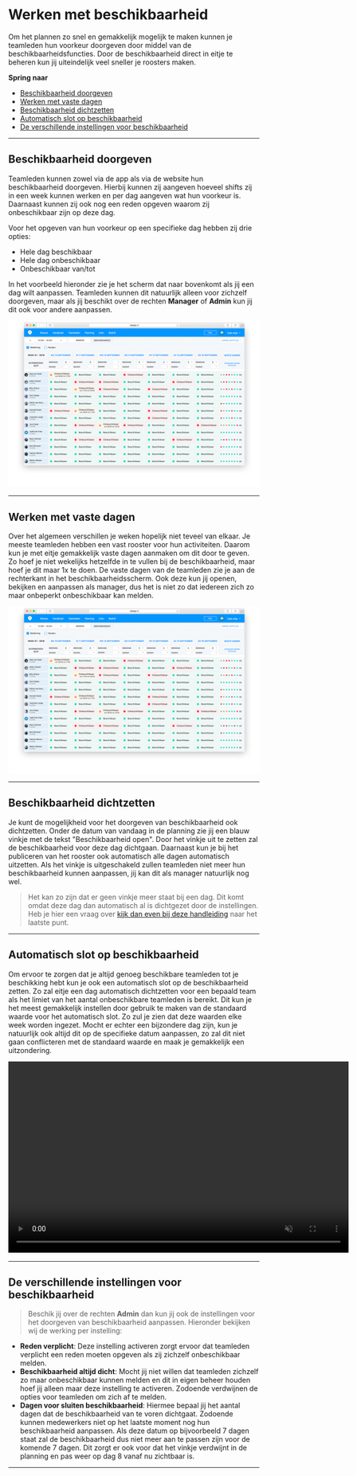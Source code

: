 # Werken met beschikbaarheid

Om het plannen zo snel en gemakkelijk mogelijk te maken kunnen je teamleden hun voorkeur doorgeven door middel van de beschikbaarheidsfuncties. Door de beschikbaarheid direct in eitje te beheren kun jij uiteindelijk veel sneller je roosters maken.

**Spring naar**
* [Beschikbaarheid doorgeven](/werken-met-beschikbaarheid?id=beschikbaarheid-doorgeven)
* [Werken met vaste dagen](/werken-met-beschikbaarheid?id=werken-met-vaste-dagen)
* [Beschikbaarheid dichtzetten](/werken-met-beschikbaarheid?id=beschikbaarheid-dichtzetten)
* [Automatisch slot op beschikbaarheid](/werken-met-beschikbaarheid?id=automatisch-slot-op-beschikbaarheid)
* [De verschillende instellingen voor beschikbaarheid](werken-met-beschikbaarheid?id=de-verschillende-instellingen-voor-beschikbaarheid)

---


## Beschikbaarheid doorgeven
Teamleden kunnen zowel via de app als via de website hun beschikbaarheid doorgeven. Hierbij kunnen zij aangeven hoeveel shifts zij in een week kunnen werken en per dag aangeven wat hun voorkeur is. Daarnaast kunnen zij ook nog een reden opgeven waarom zij onbeschikbaar zijn op deze dag. 

Voor het opgeven van hun voorkeur op een specifieke dag hebben zij drie opties:
* Hele dag beschikbaar
* Hele dag onbeschikbaar
* Onbeschikbaar van/tot

In het voorbeeld hieronder zie je het scherm dat naar bovenkomt als jij een dag wilt aanpassen. Teamleden kunnen dit natuurlijk alleen voor zichzelf doorgeven, maar als jij beschikt over de rechten **Manager** of **Admin** kun jij dit ook voor andere aanpassen.

<img src="/assets/beschikbaarheidDoorgeven.png" onmouseover="this.src='/assets/beschikbaarheidDoorgeven1.png'" onmouseout="this.src='/assets/beschikbaarheidDoorgeven.png'" />

---


## Werken met vaste dagen
Over het algemeen verschillen je weken hopelijk niet teveel van elkaar. Je meeste teamleden hebben een vast rooster voor hun activiteiten. Daarom kun je met eitje gemakkelijk vaste dagen aanmaken om dit door te geven. Zo hoef je niet wekelijks hetzelfde in te vullen bij de beschikbaarheid, maar hoef je dit maar 1x te doen. De vaste dagen van de teamleden zie je aan de rechterkant in het beschikbaarheidsscherm. Ook deze kun jij openen, bekijken en aanpassen als manager, dus het is niet zo dat iedereen zich zo maar onbeperkt onbeschikbaar kan melden.

<img src="/assets/beschikbaarheidDoorgeven.png" onmouseover="this.src='/assets/vaste-dagen.png'" onmouseout="this.src='/assets/beschikbaarheidDoorgeven.png'" />



---


## Beschikbaarheid dichtzetten
Je kunt de mogelijkheid voor het doorgeven van beschikbaarheid ook dichtzetten. Onder de datum van vandaag in de planning zie jij een blauw vinkje met de tekst "Beschikbaarheid open". Door het vinkje uit te zetten zal de beschikbaarheid voor deze dag dichtgaan. Daarnaast kun je bij het publiceren van het rooster ook automatisch alle dagen automatisch uitzetten. Als het vinkje is uitgeschakeld zullen teamleden niet meer hun beschikbaarheid kunnen aanpassen, jij kan dit als manager natuurlijk nog wel. 

> Het kan zo zijn dat er geen vinkje meer staat bij een dag. Dit komt omdat deze dag dan automatisch al is dichtgezet door de instellingen. Heb je hier een vraag over [kijk dan even bij deze handleiding](werken-met-beschikbaarheid?id=de-verschillende-instellingen-voor-beschikbaarheid) naar het laatste punt.



---


## Automatisch slot op beschikbaarheid
Om ervoor te zorgen dat je altijd genoeg beschikbare teamleden tot je beschikking hebt kun je ook een automatisch slot op de beschikbaarheid zetten. Zo zal eitje een dag automatisch dichtzetten voor een bepaald team als het limiet van het aantal onbeschikbare teamleden is bereikt. Dit kun je het meest gemakkelijk instellen door gebruik te maken van de standaard waarde voor het automatisch slot. Zo zul je zien dat deze waarden elke week worden ingezet. Mocht er echter een bijzondere dag zijn, kun je natuurlijk ook altijd dit op de specifieke datum aanpassen, zo zal dit niet gaan conflicteren met de standaard waarde en maak je gemakkelijk een uitzondering. 

<video controls
       muted 
       src="/assets/standaardWaardeSlot.mov"
       width="683"
       height="384">
</video> 


---


## De verschillende instellingen voor beschikbaarheid

> Beschik jij over de rechten **Admin** dan kun jij ook de instellingen voor het doorgeven van beschikbaarheid aanpassen. Hieronder bekijken wij de werking per instelling:
* **Reden verplicht**: Deze instelling activeren zorgt ervoor dat teamleden verplicht een reden moeten opgeven als zij zichzelf onbeschikbaar melden. 
* **Beschikbaarheid altijd dicht**: Mocht jij niet willen dat teamleden zichzelf zo maar onbeschikbaar kunnen melden en dit in eigen beheer houden hoef jij alleen maar deze instelling te activeren. Zodoende verdwijnen de opties voor teamleden om zich af te melden.
* **Dagen voor sluiten beschikbaarheid**: Hiermee bepaal jij het aantal dagen dat de beschikbaarheid van te voren dichtgaat. Zodoende kunnen medewerkers niet op het laatste moment nog hun beschikbaarheid aanpassen. Als deze datum op bijvoorbeeld 7 dagen staat zal de beschikbaarheid dus niet meer aan te passen zijn voor de komende 7 dagen. Dit zorgt er ook voor dat het vinkje verdwijnt in de planning en pas weer op dag 8 vanaf nu zichtbaar is. 


---
